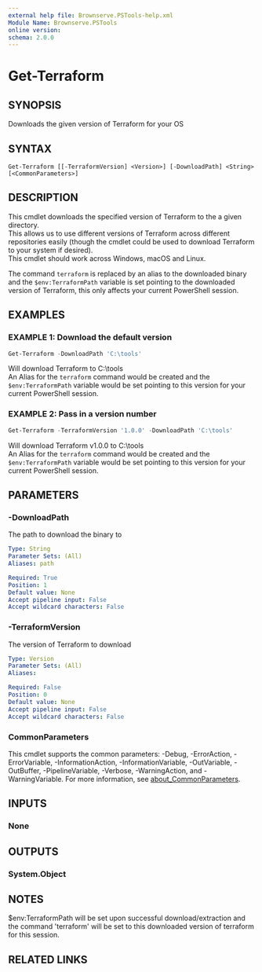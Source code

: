 ```yaml
---
external help file: Brownserve.PSTools-help.xml
Module Name: Brownserve.PSTools
online version:
schema: 2.0.0
---
```


# Get-Terraform

## SYNOPSIS
Downloads the given version of Terraform for your OS

## SYNTAX

```
Get-Terraform [[-TerraformVersion] <Version>] [-DownloadPath] <String> [<CommonParameters>]
```

## DESCRIPTION
This cmdlet downloads the specified version of Terraform to the a given directory.  
This allows us to use different versions of Terraform across different repositories easily (though the cmdlet could be used to download Terraform to your system if desired).  
This cmdlet should work across Windows, macOS and Linux.  

The command `terraform` is replaced by an alias to the downloaded binary and the `$env:TerraformPath` variable is set pointing to the downloaded version of Terraform, this only affects your current PowerShell session.

## EXAMPLES

### EXAMPLE 1: Download the default version
```powershell
Get-Terraform -DownloadPath 'C:\tools'
```

Will download Terraform to C:\tools  
An Alias for the `terraform` command would be created and the `$env:TerraformPath` variable would be set pointing to this version for your current PowerShell session.

### EXAMPLE 2: Pass in a version number
```powershell
Get-Terraform -TerraformVersion '1.0.0' -DownloadPath 'C:\tools'
```

Will download Terraform v1.0.0 to C:\tools  
An Alias for the `terraform` command would be created and the `$env:TerraformPath` variable would be set pointing to this version for your current PowerShell session.

## PARAMETERS

### -DownloadPath
The path to download the binary to

```yaml
Type: String
Parameter Sets: (All)
Aliases: path

Required: True
Position: 1
Default value: None
Accept pipeline input: False
Accept wildcard characters: False
```

### -TerraformVersion
The version of Terraform to download

```yaml
Type: Version
Parameter Sets: (All)
Aliases:

Required: False
Position: 0
Default value: None
Accept pipeline input: False
Accept wildcard characters: False
```

### CommonParameters
This cmdlet supports the common parameters: -Debug, -ErrorAction, -ErrorVariable, -InformationAction, -InformationVariable, -OutVariable, -OutBuffer, -PipelineVariable, -Verbose, -WarningAction, and -WarningVariable. For more information, see [about_CommonParameters](http://go.microsoft.com/fwlink/?LinkID=113216).

## INPUTS

### None
## OUTPUTS

### System.Object
## NOTES
$env:TerraformPath will be set upon successful download/extraction and the command 'terraform' will be set to this
downloaded version of terraform for this session.

## RELATED LINKS
